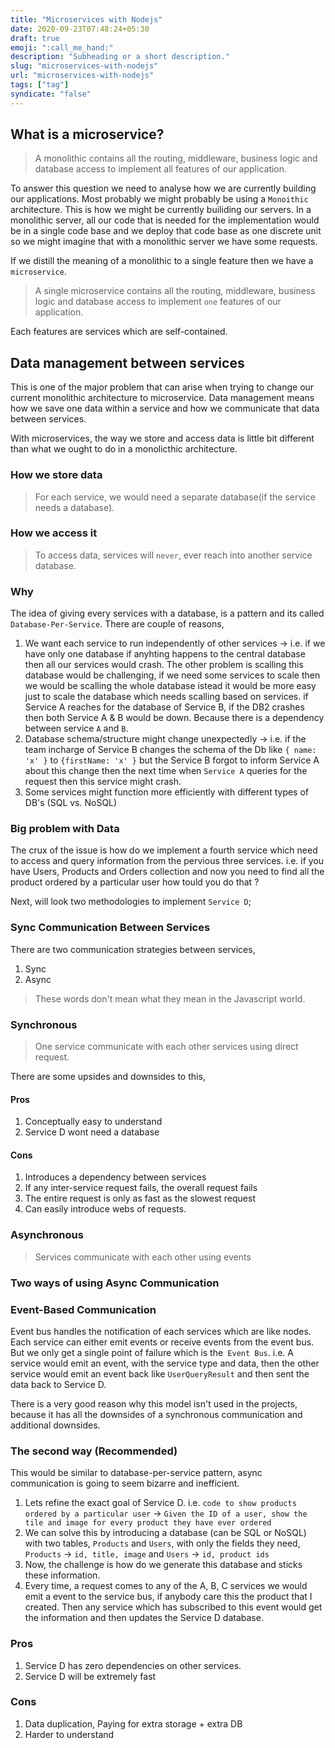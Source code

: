 ```yaml
---
title: "Microservices with Nodejs"
date: 2020-09-23T07:48:24+05:30
draft: true
emoji: ":call_me_hand:"
description: "Subheading or a short description."
slug: "microservices-with-nodejs"
url: "microservices-with-nodejs"
tags: ["tag"]
syndicate: "false"
---
```


## What is a microservice?

> A monolithic contains all the routing, middleware, business logic and database access to implement all features of our application.

To answer this question we need to analyse how we are currently building our applications. Most probably we might probably be using a `Monoithic` architecture.
This is how we might be currently builiding our servers. In a monolithic server, all our code that is needed for the implementation would be in a single code base and we deploy that code base as one discrete unit so we might imagine that with a monolithic server we have some requests.

If we distill the meaning of a monolithic to a single feature then we have a `microservice`.

> A single microservice contains all the routing, middleware, business logic and database access to implement `one` features of our application.

Each features are services which are self-contained.

## Data management between services

This is one of the major problem that can arise when trying to change our current monolithic architecture to microservice. Data management means how we save one data within a service and how we communicate that data between services.

With microservices, the way we store and access data is little bit different than what we ought to do in a monolicthic architecture.

### How we store data

> For each service, we would need a separate database(if the service needs a database).

### How we access it

> To access data, services will `never`, ever reach into another service database.

### Why

The idea of giving every services with a database, is a pattern and its called `Database-Per-Service`. There are couple of reasons,
1. We want each service to run independently of other services -> i.e. if we have only one database if anyhting happens to the central database then all our services would crash. The other problem is scalling this database would be challenging, if we need some services to scale then we would be scalling the whole database istead it would be more easy just to scale the database which needs scalling based on services. if Service A reaches for the database of Service B, if the DB2 crashes then both Service A & B would be down. Because there is a dependency between service `A` and `B`.
2. Database schema/structure might change unexpectedly -> i.e. if the team incharge of Service B changes the schema of the Db like `{ name: 'x' }` to `{firstName: 'x' }` but the Service B forgot to inform Service A about this change then the next time when `Service A` queries for the request then this service might crash.
3. Some services might function more efficiently with different types of DB's (SQL vs. NoSQL)

### Big problem with Data

The crux of the issue is how do we implement a fourth service which need to access and query information from the pervious three services. i.e. if you have Users, Products and Orders collection and now you need to find all the product ordered by a particular user how tould you do that ?

Next, will look two methodologies to implement `Service D`;

### Sync Communication Between Services

There are two communication strategies between services,
1. Sync
2. Async

> These words don't mean what they mean in the Javascript world.

### Synchronous

> One service communicate with each other services using direct request.

There are some upsides and downsides to this,

#### Pros

1. Conceptually easy to understand
2. Service D wont need a database


#### Cons

1. Introduces a dependency between services
2. If any inter-service request fails, the overall request fails
3. The entire request is only as fast as the slowest request
4. Can easily introduce webs of requests.

### Asynchronous

> Services communicate with each other using events

### Two ways of using Async Communication

### Event-Based Communication

Event bus handles the notification of each services which are like nodes. Each service can either emit events or receive events from the event bus. But we only get a single point of failure which is the` Event Bus`. i.e. A service would emit an event, with the service type and data, then the other service would emit an event back like `UserQueryResult` and then sent the data back to Service D.

There is a very good reason why this model isn't used in the projects, because it has all the downsides of a synchronous communication and additional downsides.

### The second way (Recommended)

This would be similar to database-per-service pattern, async communication is going to seem bizarre and inefficient.

1. Lets refine the exact goal of Service D. i.e. `code to show products ordered by a particular user` -> `Given the ID of a user, show the tile and image for every product they have ever ordered`
2. We can solve this by introducing a database (can be SQL or NoSQL) with two tables, `Products` and `Users`, with only the fields they need, `Products` -> `id, title, image` and `Users` -> `id, product ids`
3. Now, the challenge is how do we generate this database and sticks these information. 
4. Every time, a request comes to any of the A, B, C services we would emit a event to the service bus, if anybody care this the product that I created. Then any service which has subscribed to this event would get the information and then updates the Service D database.

### Pros

1. Service D has zero dependencies on other services.
2. Service D will be extremely fast


### Cons

1. Data duplication, Paying for extra storage + extra DB
2. Harder to understand

